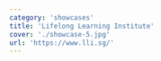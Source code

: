 ```yaml
---
category: 'showcases'
title: 'Lifelong Learning Institute'
cover: './showcase-5.jpg'
url: 'https://www.lli.sg/'
---
```

